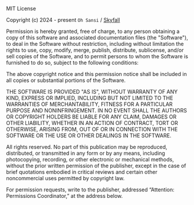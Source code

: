 MIT License

Copyright (c) 2024 - present `Oh Sansi` / [Skyfall](https://lexi.deploymentsoftware.com)

Permission is hereby granted, free of charge, to any person obtaining a copy
of this software and associated documentation files (the "Software"), to deal
in the Software without restriction, including without limitation the rights
to use, copy, modify, merge, publish, distribute, sublicense, and/or sell
copies of the Software, and to permit persons to whom the Software is
furnished to do so, subject to the following conditions:

The above copyright notice and this permission notice shall be included in all
copies or substantial portions of the Software.

THE SOFTWARE IS PROVIDED "AS IS", WITHOUT WARRANTY OF ANY KIND, EXPRESS OR
IMPLIED, INCLUDING BUT NOT LIMITED TO THE WARRANTIES OF MERCHANTABILITY,
FITNESS FOR A PARTICULAR PURPOSE AND NONINFRINGEMENT. IN NO EVENT SHALL THE
AUTHORS OR COPYRIGHT HOLDERS BE LIABLE FOR ANY CLAIM, DAMAGES OR OTHER
LIABILITY, WHETHER IN AN ACTION OF CONTRACT, TORT OR OTHERWISE, ARISING FROM,
OUT OF OR IN CONNECTION WITH THE SOFTWARE OR THE USE OR OTHER DEALINGS IN THE
SOFTWARE.

All rights reserved. No part of this publication may be reproduced, distributed, 
or transmitted in any form or by any means, including photocopying, recording, 
or other electronic or mechanical methods, without the prior written permission 
of the publisher, except in the case of brief quotations embodied in critical 
reviews and certain other noncommercial uses permitted by copyright law. 

For permission requests, write to the publisher, addressed “Attention: Permissions Coordinator,”
at the address below.
